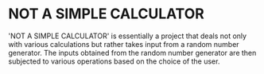 # NOT A SIMPLE CALCULATOR

'NOT A SIMPLE CALCULATOR' is essentially a project that deals not only with various calculations but rather takes input from a random number generator. The inputs obtained from the random number generator are then subjected to various operations based on the choice of the user.
